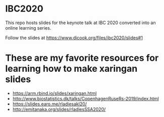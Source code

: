 # IBC2020
This repo hosts slides for the keynote talk at IBC 2020 converted into an online learning series. 

Follow the slides at https://www.dicook.org/files/ibc2020/slides#1

# These are my favorite resources for learning how to make xaringan slides

- https://arm.rbind.io/slides/xaringan.html
- http://www.biostatistics.dk/talks/CopenhagenRuseRs-2019/index.html
- https://slides.earo.me/rladiesakl20/
- http://emitanaka.org/slides/rladiesSSA2020/

